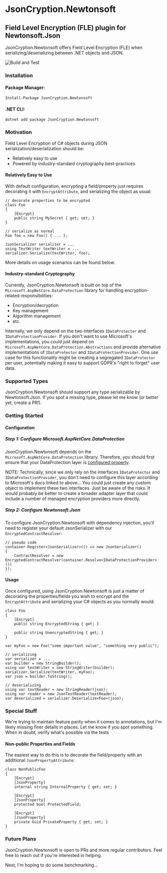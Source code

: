 # JsonCryption.Newtonsoft
## Field Level Encryption (FLE) plugin for Newtonsoft.Json
JsonCryption.Newtonsoft offers Field Level Encryption (FLE) when serializing/deserializing between .NET objects and JSON.

![Build and Test](https://github.com/Burwin/JsonCryption.Newtonsoft/workflows/Build%20and%20Test/badge.svg)

### Installation
#### Package Manager:
```
Install-Package JsonCryption.Newtonsoft
```

#### .NET CLI:
```
dotnet add package JsonCryption.Newtonsoft
```

### Motivation
Field Level Encryption of C# objects during JSON serialization/deserialization should be:
- Relatively easy to use
- Powered by industry-standard cryptography best-practices

#### Relatively Easy to Use
With default configuration, encrypting a field/property just requires decorating it with `EncryptAttribute`, and serializing the object as usual:
```
// decorate properties to be encrypted
class Foo
{
    [Encrypt]
    public string MySecret { get; set; }
}

// serialize as normal
Foo foo = new Foo() { ... };

JsonSerializer serializer = ...
using TextWriter textWriter = ...
serializer.Serialize(textWriter, foo);
```

More details on usage scenarios can be found below.

#### Industry-standard Cryptography
Currently, JsonCryption.Newtonsoft is built on top of the `Microsoft.AspNetCore.DataProtection` library for handling encryption-related responsibilities:
- Encryption/decryption
- Key management
- Algorithm management
- etc.

Internally, we only depend on the two interfaces `IDataProtector` and `IDataProtectionProvider`. If you don't want to use Microsoft's implementations, you could just depend on `Microsoft.AspNetCore.DataProtection.Abstractions` and provide alternative implementations of `IDataProtector` and `IDataProtectionProvider`. One use case for this functionality might be creating a segregated `IDataProtector` per user, potentially making it easy to support GDPR's "right to forget" user data.

### Supported Types
JsonCryption.Newtonsoft should support any type serializable by Newtonsoft.Json. If you spot a missing type, please let me know (or better yet, create a PR!).

### Getting Started
#### Configuration
##### Step 1: Configure Microsoft.AspNetCore.DataProtection
JsonCryption.Newtonsoft depends on the `Microsoft.AspNetCore.DataProtection` library. Therefore, you should first ensure that your DataProtection layer is [configured properly](https://docs.microsoft.com/en-us/aspnet/core/security/data-protection/configuration/).

NOTE: Technically, since we only rely on the interfaces `IDataProtector` and `IDataProtectionProvider`, you don't need to configure this layer according to Microsoft's docs linked to above... You could just create any custom object to implement these two interfaces. Just be aware of the risks. It would probably be better to create a broader adapter layer that could include a number of managed encryption providers more directly.

##### Step 2: Configure Newtonsoft.Json
To configure JsonCryption.Newtonsoft with dependency injection, you'll need to register your default JsonSerializer with our `EncryptedContractResolver`:
```
// pseudo code
container.Register<JsonSerializer>(() => new JsonSerializer()
{
    ContractResolver = new EncryptedContractResolver(container.Resolve<IDataProtectionProvider>())
});
```

#### Usage
Once configured, using JsonCryption.Newtonsoft is just a matter of decorating the properties/fields you wish to encrypt and the `EncryptAttribute` and serializing your C# objects as you normally would:
```
class Foo
{
    [Encrypt]
    public string EncryptedString { get; }
  
    public string UnencryptedString { get; }
}

var myFoo = new Foo("some important value", "something very public");

// serializing
var serializer = ...
var builder = new StringBuilder();
using var textWriter = new StringWriter(builder);
serializer.Serialize(textWriter, myFoo);
var json = builder.ToString();

// deserializing
using var textReader = new StringReader(json);
using var reader = new JsonTextReader(textReader);
var deserialized = serializer.Deserialize<Foo>(json);
```

### Special Stuff
We're trying to maintain feature parity when it comes to annotations, but I'm likely missing finer details in places. Let me know if you spot something. When in doubt, verify what's possible via the tests

#### Non-public Properties and Fields
The easiest way to do this is to decorate the field/property with an additional `JsonPropertyAttribute`:
```
class NonPublicFoo
{
    [Encrypt]
    [JsonProperty]
    internal string InternalProperty { get; set; }
  
    [Encrypt]
    [JsonProperty]
    protected bool ProtectedField;
  
    [Encrypt]
    [JsonProperty]
    private Guid PrivateProperty { get; set; }
}
```

### Future Plans
JsonCryption.Newtonsoft is open to PRs and more regular contributors. Feel free to reach out if you're interested in helping.

Next, I'm hoping to do some benchmarking...

